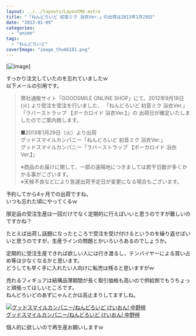 ```yaml
---
layout: ../../layouts/LayoutMd.astro
title: "「ねんどろいど 初音ミク 浴衣Ver.」の出荷は2013年1月29日"
date: "2013-01-09"
categories: 
  - "anime"
tags: 
  - "ねんどろいど"
coverImage: "image_thumb181.png"
---
```


[![image](/wp/images/image_thumb18.png "image")]

すっかり注文していたのを忘れていましたｗ  
以下メールの引用です。

> 弊社通販サイト「GOODSMILE ONLINE SHOP」にて、2012年9月18日(火) より受注を受注を行いました、 「ねんどろいど 初音ミク 浴衣Ver.」「ラバーストラップ 【ボーカロイド 浴衣Ver.】」の 出荷日が確定いたしましたのでご案内致します。
> 
> ■2013年1月29日（火）より出荷  
> グッドスマイルカンパニー「ねんどろいど 初音ミク 浴衣Ver.」  
> グッドスマイルカンパニー「ラバーストラップ 【ボーカロイド 浴衣Ver.】」
> 
> ※商品のお届けに関して、一部の遠隔地につきましては若干日数が多くかかる事がございます。  
> ※天候不良などにより急遽出荷予定日が変更になる場合もございます。

予約してから4ヶ月での出荷ですね。  
いつも忘れた頃にやってくるｗ

限定品の受注生産は一回だけでなく定期的に行えばいいと思うのですが難しいのですかね？

たとえば出荷し話題になったところで受注を受け付けるというのを繰り返せばいいと思うのですが，生産ラインの問題とかいろいろあるのでしょうか。

定期的に受注生産できれば欲しい人には行き渡るし，テンバイヤーによる買い占め等は少なくなるかと思います。  
どうしても早く手に入れたい人向けに転売は残ると思いますがｗ

売れるフィギュアは結構品薄期間が長く取引価格も高いので供給側でもうちょっと頑張ってほしいところです。  
ねんどろいどのあずにゃんとかは高止まりしてますしね。

[![グッドスマイルカンパニー/ねんどろいど けいおん! 中野梓](/wp/images/41R5cFPsI4L._SL160_.jpg)  
グッドスマイルカンパニー/ねんどろいど けいおん! 中野梓  
](https://www.amazon.co.jp/exec/obidos/ASIN/B007282GNC/mizuka123-22/ref=nosim)

個人的に欲しいので再生産お願いしますｗ
